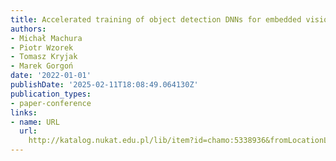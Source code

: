 ```yaml
---
title: Accelerated training of object detection DNNs for embedded vision systems
authors:
- Michał Machura
- Piotr Wzorek
- Tomasz Kryjak
- Marek Gorgoń
date: '2022-01-01'
publishDate: '2025-02-11T18:08:49.064130Z'
publication_types:
- paper-conference
links:
- name: URL
  url: 
    http://katalog.nukat.edu.pl/lib/item?id=chamo:5338936&fromLocationLink=false&theme=nukat
---
```

